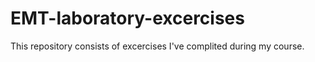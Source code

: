 # EMT-laboratory-excercises
This repository consists of excercises I've complited during my course.
